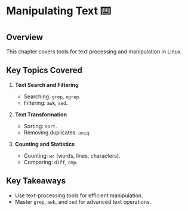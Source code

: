 # Manipulating Text ⌨️

## Overview
This chapter covers tools for text processing and manipulation in Linux.

## Key Topics Covered
1. **Text Search and Filtering**
   - Searching: `grep`, `egrep`.
   - Filtering: `awk`, `sed`.

2. **Text Transformation**
   - Sorting: `sort`.
   - Removing duplicates: `uniq`.

3. **Counting and Statistics**
   - Counting: `wc` (words, lines, characters).
   - Comparing: `diff`, `cmp`.

## Key Takeaways
- Use text-processing tools for efficient manipulation.
- Master `grep`, `awk`, and `sed` for advanced text operations.

